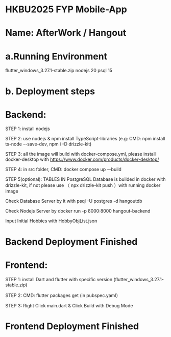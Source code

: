 # HKBU2025 FYP Mobile-App 
# Name:  AfterWork / Hangout  

# a.Running Environment
flutter_windows_3.27.1-stable.zip
nodejs 20
psql 15

# b. Deployment steps
# Backend:
STEP 1: install nodejs 
 
STEP 2: use nodejs & npm install TypeScript-libraries (e.g: CMD: npm install ts-node --save-dev, npm i -D drizzle-kit)

STEP 3: all the image will build with docker-compose.yml, please install docker-desktop with https://www.docker.com/products/docker-desktop/

STEP 4: in src folder, CMD: docker compose up --build

STEP 5(optional): TABLES IN PostgreSQL Database is builded in docker with drizzle-kit, if not please use （ npx drizzle-kit push ）with running docker image

Check Database Server by it with psql -U postgres -d hangoutdb

Check Nodejs Server by docker run -p 8000:8000 hangout-backend

Input Initial Hobbies with HobbyObjList.json

# Backend Deployment Finished



# Frontend:
STEP 1: install Dart and flutter with specific version (flutter_windows_3.27.1-stable.zip)

STEP 2: CMD: flutter packages get (in pubspec.yaml）

STEP 3:  Right Click main.dart & Click Build with Debug Mode

# Frontend Deployment Finished








